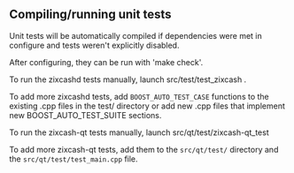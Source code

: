 Compiling/running unit tests
------------------------------------

Unit tests will be automatically compiled if dependencies were met in configure
and tests weren't explicitly disabled.

After configuring, they can be run with 'make check'.

To run the zixcashd tests manually, launch src/test/test_zixcash .

To add more zixcashd tests, add `BOOST_AUTO_TEST_CASE` functions to the existing
.cpp files in the test/ directory or add new .cpp files that
implement new BOOST_AUTO_TEST_SUITE sections.

To run the zixcash-qt tests manually, launch src/qt/test/zixcash-qt_test

To add more zixcash-qt tests, add them to the `src/qt/test/` directory and
the `src/qt/test/test_main.cpp` file.
